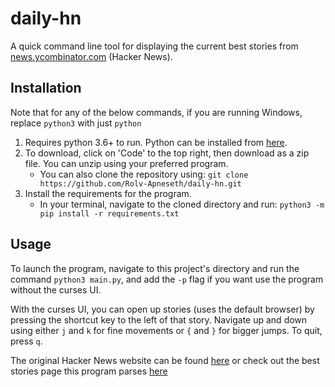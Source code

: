 # daily-hn

A quick command line tool for displaying the current best stories from [news.ycombinator.com](news.ycombinator.com) (Hacker News).

## Installation

Note that for any of the below commands, if you are running Windows, replace `python3` with just `python`

1. Requires python 3.6+ to run. Python can be installed from [here](https://www.python.org/downloads/).
2. To download, click on 'Code' to the top right, then download as a zip file. You can unzip using your preferred program.
   - You can also clone the repository using: `git clone https://github.com/Rolv-Apneseth/daily-hn.git`
3. Install the requirements for the program.
   - In your terminal, navigate to the cloned directory and run: `python3 -m pip install -r requirements.txt`

## Usage

To launch the program, navigate to this project's directory and run the command `python3 main.py`, and add the `-p` flag if you want use the program without the curses UI.

With the curses UI, you can open up stories (uses the default browser) by pressing the shortcut key to the left of that story. Navigate up and down using either `j` and `k` for fine movements or `{` and `}` for bigger jumps. To quit, press `q`.

The original Hacker News website can be found [here](https://news.ycombinator.com/) or check out the best stories page this program parses [here](https://news.ycombinator.com/best)
